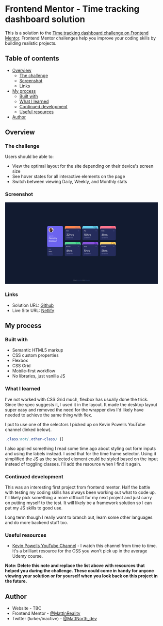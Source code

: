 # Frontend Mentor - Time tracking dashboard solution

This is a solution to the [Time tracking dashboard challenge on Frontend Mentor](https://www.frontendmentor.io/challenges/time-tracking-dashboard-UIQ7167Jw). Frontend Mentor challenges help you improve your coding skills by building realistic projects. 

## Table of contents

- [Overview](#overview)
  - [The challenge](#the-challenge)
  - [Screenshot](#screenshot)
  - [Links](#links)
- [My process](#my-process)
  - [Built with](#built-with)
  - [What I learned](#what-i-learned)
  - [Continued development](#continued-development)
  - [Useful resources](#useful-resources)
- [Author](#author)


## Overview

### The challenge

Users should be able to:

- View the optimal layout for the site depending on their device's screen size
- See hover states for all interactive elements on the page
- Switch between viewing Daily, Weekly, and Monthly stats

### Screenshot

![](results/img.png)


### Links

- Solution URL: [Github](https://github.com/MattInReality/time-tracking-dashboard-main)
- Live Site URL: [Netlify](https://fm001.mattnorth.dev/)

## My process

### Built with

- Semantic HTML5 markup
- CSS custom properties
- Flexbox
- CSS Grid
- Mobile-first workflow
- No libraries, just vanilla JS


### What I learned

I've not worked with CSS Grid much, flexbox has usually done the trick. Since the spec suggests it, I used it in 
the layout. It made the desktop layout super easy and removed the need for the wrapper divs I'd likely have needed to 
achieve the same thing with flex.

I put to use one of the selectors I picked up on Kevin Powells YouTube channel (linked below). 

```css
.class:not(.other-class) {} 
```

I also applied something I read some time ago about styling out form inputs and using the labels instead. I used 
that for the time frame selector. Using it simplified the JS as the selected element could be styled based on the 
input instead of toggling classes. I'll add the resource when I find it again.

### Continued development

This was an interesting first project from frontend mentor. Half the battle with testing my coding skills has always 
been working out what to code up. I'll likely pick something a more difficult for my next project and just carry on 
putting myself to the test. It will likely be a framework solution so I can put my JS skills to good use. 

Long term though I really want to branch out, learn some other languages and do more backend stuff too. 

### Useful resources

- [Kevin Powells YouTube Channel](https://www.youtube.com/kepowob) - I watch this channel from time to time. It's a 
  brilliant resource for the CSS you won't pick up in the average Udemy course.


**Note: Delete this note and replace the list above with resources that helped you during the challenge. These could come in handy for anyone viewing your solution or for yourself when you look back on this project in the future.**

## Author

- Website - TBC
- Frontend Mentor - [@MattInReality](https://www.frontendmentor.io/profile/MattInReality)
- Twitter (lurker/inactive) - [@MattNorth_dev](https://www.twitter.com/MattNorth_dev) 



